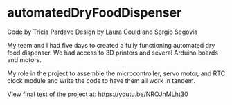 # automatedDryFoodDispenser
Code by Tricia Pardave
Design by Laura Gould and Sergio Segovia

My team and I had five days to created a fully functioning automated dry food dispenser. 
We had access to 3D printers and several Arduino boards and motors.

My role in the project to assemble the microcontroller, servo motor, and RTC clock module and write the code to have them all work in tandem.

View final test of the project at: https://youtu.be/NROJhMLht30
